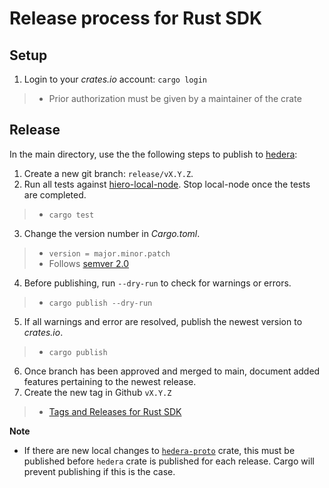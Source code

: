 # Release process for Rust SDK

## Setup
1. Login to your *crates.io* account: `cargo login`
>- Prior authorization must be given by a maintainer of the crate

## Release

In the main directory, use the the following steps to publish to [hedera](https://crates.io/crates/hedera): 

1. Create a new git branch: `release/vX.Y.Z`.
2. Run all tests against [hiero-local-node](https://github.com/hiero-ledger/hiero-local-node). Stop local-node once the tests are completed.
>- `cargo test`
3. Change the version number in *Cargo.toml*.
>- `version = major.minor.patch`
>- Follows [semver 2.0](https://semver.org/spec/v2.0.0.html)
4. Before publishing, run `--dry-run` to check for warnings or errors.
>- `cargo publish --dry-run`
5. If all warnings and error are resolved, publish the newest version to *crates.io*.
>- `cargo publish`
6. Once branch has been approved and merged to main, document added features pertaining to the newest release.
7. Create the new tag in Github `vX.Y.Z`
>- [Tags and Releases for Rust SDK](https://github.com/hiero-ledger/hiero-sdk-rust/releases)

**Note** 
- If there are new local changes to [`hedera-proto`](https://crates.io/crates/hedera-proto) crate, this must be published before `hedera` crate is published for each release. 
Cargo will prevent publishing if this is the case.